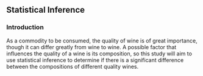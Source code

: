 ## Statistical Inference
### Introduction
As a commodity to be consumed, the quality of wine is of great importance, though it can differ greatly from wine to wine. A possible factor that influences the quality of a wine is its composition, so this study will aim to use statistical inference to determine if there is a significant difference between the compositions of different quality wines.
